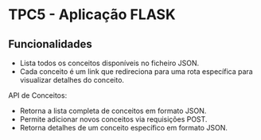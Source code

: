 # TPC5 - Aplicação FLASK

## Funcionalidades
- Lista todos os conceitos disponíveis no ficheiro JSON.
- Cada conceito é um link que redireciona para uma rota específica para visualizar detalhes do conceito.

API de Conceitos:

- Retorna a lista completa de conceitos em formato JSON.
- Permite adicionar novos conceitos via requisições POST.
- Retorna detalhes de um conceito específico em formato JSON.
